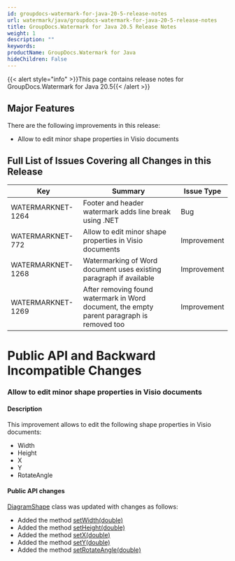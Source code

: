 ```yaml
---
id: groupdocs-watermark-for-java-20-5-release-notes
url: watermark/java/groupdocs-watermark-for-java-20-5-release-notes
title: GroupDocs.Watermark for Java 20.5 Release Notes
weight: 1
description: ""
keywords: 
productName: GroupDocs.Watermark for Java
hideChildren: False
---
```

{{< alert style="info" >}}This page contains release notes for GroupDocs.Watermark for Java 20.5{{< /alert >}}

## Major Features

There are the following improvements in this release:

*   Allow to edit minor shape properties in Visio documents

## Full List of Issues Covering all Changes in this Release

| Key | Summary | Issue Type |
| --- | --- | --- |
| WATERMARKNET-1264 | Footer and header watermark adds line break using .NET | Bug |
| WATERMARKNET-772 | Allow to edit minor shape properties in Visio documents | Improvement |
| WATERMARKNET-1268 | Watermarking of Word document uses existing paragraph if available | Improvement |
| WATERMARKNET-1269 | After removing found watermark in Word document, the empty parent paragraph is removed too | Improvement |

# Public API and Backward Incompatible Changes

### Allow to edit minor shape properties in Visio documents

#### Description

This improvement allows to edit the following shape properties in Visio documents:

*   Width
*   Height
*   X
*   Y
*   RotateAngle

#### Public API changes

[DiagramShape](https://apireference.groupdocs.com/watermark/java/com.groupdocs.watermark.contents/DiagramShape) class was updated with changes as follows:

*   Added the method [setWidth(double)](https://apireference.groupdocs.com/watermark/java/com.groupdocs.watermark.contents/DiagramShape#setWidth(double))
*   Added the method [setHeight(double)](https://apireference.groupdocs.com/watermark/java/com.groupdocs.watermark.contents/DiagramShape#setHeight(double))
*   Added the method [setX(double)](https://apireference.groupdocs.com/watermark/java/com.groupdocs.watermark.contents/DiagramShape#setX(double))
*   Added the method [setY(double)](https://apireference.groupdocs.com/watermark/java/com.groupdocs.watermark.contents/DiagramShape#setY(double))
*   Added the method [setRotateAngle(double)](https://apireference.groupdocs.com/watermark/java/com.groupdocs.watermark.contents/DiagramShape#setRotateAngle(double))
